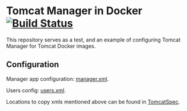 # Tomcat Manager in Docker [![Build Status](https://travis-ci.org/artamonovkirill/tomcat-manager-docker.svg?branch=master)](https://travis-ci.org/artamonovkirill/tomcat-manager-docker)

This repository serves as a test, and an example of configuring Tomcat Manager for Tomcat Docker images. 

## Configuration

Manager app configuration: [manager.xml](./src/main/resources/manager.xml).

Users config: [users.xml](./src/main/resources/users.xml).

Locations to copy xmls mentioned above can be found in [TomcatSpec](./src/test/groovy/TomcatSpec.groovy).  
